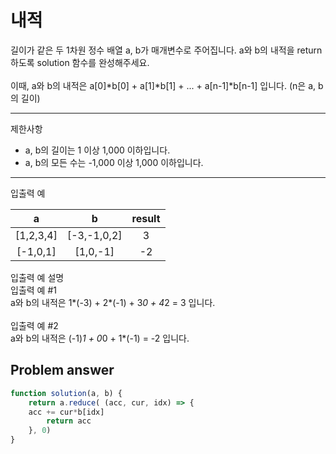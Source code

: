 # 내적

길이가 같은 두 1차원 정수 배열 a, b가 매개변수로 주어집니다. a와 b의 내적을 return 하도록 solution 함수를 완성해주세요.<br/>
<br/>
이때, a와 b의 내적은 a[0]*b[0] + a[1]*b[1] + ... + a[n-1]*b[n-1] 입니다. (n은 a, b의 길이)<br/>

___

제한사항

- a, b의 길이는 1 이상 1,000 이하입니다.
- a, b의 모든 수는 -1,000 이상 1,000 이하입니다.

___

입출력 예

| a | b | result |
|:---:|:---:|:---:|
| [1,2,3,4] | [-3,-1,0,2] | 3 |
| [-1,0,1] | [1,0,-1] | -2 |

입출력 예 설명<br/>
입출력 예 #1<br/>
a와 b의 내적은 1*(-3) + 2*(-1) + 3*0 + 4*2 = 3 입니다.<br/>
<br/>
입출력 예 #2<br/>
a와 b의 내적은 (-1)*1 + 0*0 + 1*(-1) = -2 입니다.<br/>

## Problem answer

```javascript
function solution(a, b) {
    return a.reduce( (acc, cur, idx) => {
    acc += cur*b[idx]
        return acc
    }, 0)
}
```

